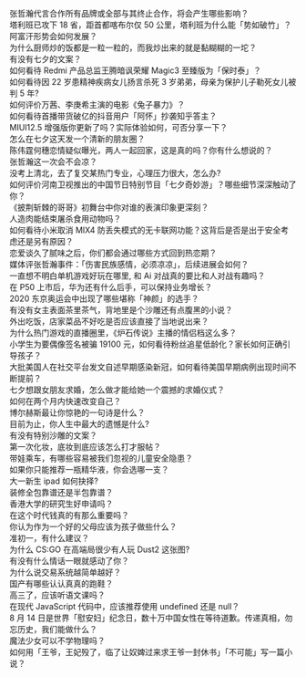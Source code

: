 张哲瀚代言合作所有品牌或全部与其终止合作，将会产生哪些影响？  
塔利班已攻下 18 省，距首都喀布尔仅 50 公里，塔利班为什么能「势如破竹」？阿富汗形势会如何发展？  
为什么厨师炒的饭都是一粒一粒的，而我炒出来的就是黏糊糊的一坨？  
有没有七夕的文案？  
如何看待 Redmi 产品总监王腾暗讽荣耀 Magic3 至臻版为「保时泰」？  
如何看待因 22 岁患精神疾病女儿扬言杀死 3 岁弟弟，母亲为保护儿子勒死女儿被判 5 年?  
如何评价万茜、李庚希主演的电影《兔子暴力》？  
如何看待首播带货破亿的抖音用户「阿怀」抄袭知乎答主？  
MIUI12.5 增强版你更新了吗？实际体验如何，可否分享一下？  
怎么在七夕这天发一个清新的朋友圈？  
陈伟霆何穗恋情疑似曝光，两人一起回家，这是真的吗？你有什么想说的？  
张哲瀚这一次会不会凉？  
没考上清北，去了复交某热门专业，心理压力很大，怎么办?  
如何评价河南卫视推出的中国节日特别节目「七夕奇妙游」？哪些细节深深触动了你？  
《披荆斩棘的哥哥》初舞台中你对谁的表演印象更深刻？  
人造肉能结束屠杀食用动物吗？  
如何看待小米取消 MIX4 防丢失模式的无卡联网功能？这背后是否是出于安全考虑还是另有原因？  
恋爱谈久了腻味之后，你们都会通过哪些方式回到热恋期？  
媒体评张哲瀚事件：「伤害民族感情，必须凉凉」，后续进展会如何？  
一直想不明白单机游戏好玩在哪里, 和 Ai 对战真的要比和人对战有趣吗？  
在 P50 上市后，华为还有什么后手，可以保持业务增长？  
2020 东京奥运会中出现了哪些堪称「神颜」的选手？  
有没有女主表面茶里茶气，背地里是个沙雕还有点腹黑的小说？  
外出吃饭，店家菜品不好吃是否应该直接了当地说出来？  
为什么热门游戏的直播圈里，《炉石传说》主播的情侣档这么多？  
小学生为要偶像签名被骗 19100 元，如何看待粉丝追星低龄化？家长如何正确引导孩子？  
大批美国人在社交平台发文自述早期感染新冠，如何看待美国早期病例出现时间不断提前？  
七夕想跟女朋友求婚，怎么做才能给她一个震撼的求婚仪式？  
如何在两个月内快速改变自己？  
博尔赫斯最让你惊艳的一句诗是什么？  
目前为止，你人生中最大的遗憾是什么?  
有没有特别沙雕的文案？  
第一次化妆，底妆到底应该怎么打才服帖？  
带娃乘车，有哪些容易被我们忽视的儿童安全隐患？  
如果你只能推荐一瓶精华液，你会选哪一支？  
大一新生 ipad 如何抉择?  
装修全包靠谱还是半包靠谱？  
香港大学的研究生好申请吗？  
在这个时代钱真的有那么重要吗？  
你认为作为一个好的父母应该为孩子做些什么？  
准初一，有什么建议？  
为什么 CS:GO 在高端局很少有人玩 Dust2 这张图?  
有没有什么情话一眼就感动了你？  
为什么说交易系统越简单越好？  
国产有哪些认认真真的跑鞋？  
高三了，应该听语文课吗？  
在现代 JavaScript 代码中，应该推荐使用 undefined 还是 null？  
8 月 14 日是世界「慰安妇」纪念日，数十万中国女性在等待道歉。传递真相，勿忘历史，我们能做什么？  
魔法少女可以不学物理吗？  
如何用「王爷，王妃殁了，临了让奴婢过来求王爷一封休书」「不可能」写一篇小说？  
